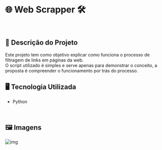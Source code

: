 # 🌐 Web Scrapper 🛠️
<br>

## 📃 Descrição do Projeto
Este projeto tem como objetivo explicar como funciona o processo de filtragem de links em páginas da web.
<br>O script utilizado é simples e serve apenas para demonstrar o conceito, a proposta é compreender o funcionamento por trás do processo.

## 🖥️ Tecnologia Utilizada
- Python
<br>

## 🖼️ Imagens
![img](https://github.com/user-attachments/assets/1474152c-c609-47c7-b9ed-2c2cabb7e8fc)
